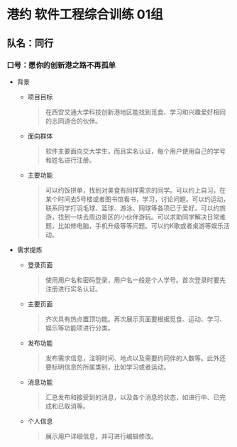 # 港约  软件工程综合训练   01组
## 队名：同行
### 口号：愿你的创新港之路不再孤单

+ 背景
    + 项目目标
        > 在西安交通大学科技创新港地区能找到觅食、学习和兴趣爱好相同的志同道合的伙伴。

    + 面向群体
        > 软件主要面向交大学生，而且实名认证，每个用户使用自己的学号和姓名进行注册。

    + 主要功能
        > 可以约饭拼单，找到对美食有同样需求的同学。可以约上自习，在某个时间去5号楼或者图书馆看书，学习，讨论问题。可以约运动，联系同学打羽毛球、篮球、游泳、网球等各项已于爱好。可以约旅游，找到一块去周边景区的小伙伴游玩。可以求助同学解决日常难题，比如修电脑，手机升级等等问题。可以约K歌或者桌游等娱乐活动。
+ 需求提炼 
    + 登录页面
        > 使用用户名和密码登录，用户名一般是个人学号。首次登录时要先注册进行实名认证。

    + 主要页面
        >齐次具有热点置顶功能。再次展示页面要根据觅食、运动、学习、娱乐等功能项进行分类。


    + 发布功能
        > 发布需求信息，注明时间、地点以及需要约同伴的人数等。此外还要标明信息的所属类别，比如学习或者运动。
    + 消息功能
        > 汇总发布和接受到的消息，以及各个消息的状态，如进行中、已完成和已取消等。
        
    + 个人信息
        > 展示用户详细信息，并可进行编辑修改。



